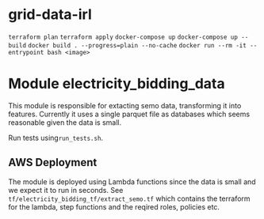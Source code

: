 # grid-data-irl

`terraform plan`
`terraform apply`
`docker-compose up`
`docker-compose up --build`
`docker build . --progress=plain --no-cache`
`docker run --rm -it --entrypoint bash <image>`

# Module electricity_bidding_data
This module is responsible for extacting semo data, transforming it into features. Currently it uses a single parquet file as databases which seems reasonable given the data is small.

Run tests using`run_tests.sh`.

## AWS Deployment
The module is deployed using Lambda functions since the data is small and we expect it to run in seconds. See `tf/electricity_bidding_tf/extract_semo.tf` which contains the terraform for the lambda, step functions and the reqired roles, policies etc.